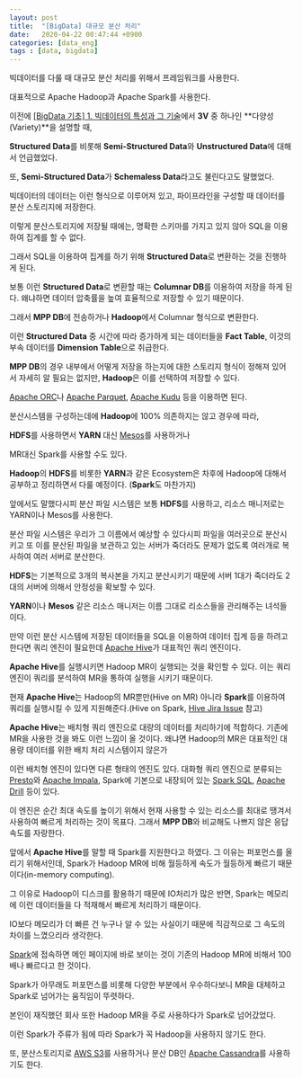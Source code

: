 ```yaml
---
layout: post
title:  "[BigData] 대규모 분산 처리"
date:   2020-04-22 00:47:44 +0900
categories: [data_eng]
tags : [data, bigdata]
---
```


빅데이터를 다룰 때 대규모 분산 처리를 위해서 프레임워크를 사용한다.

대표적으로 Apache Hadoop과 Apache Spark를 사용한다.

<!--more-->

이전에 [[BigData 기초] 1. 빅데이터의 특성과 그 기술](/data_eng/bigdata-basic-1/)에서 **3V** 중 하나인 **다양성(Variety)**을 설명할 때,

**Structured Data**를 비롯해 **Semi-Structured Data**와 **Unstructured Data**에 대해서 언급했었다.

또, **Semi-Structured Data**가 **Schemaless Data**라고도 불린다고도 말했었다.

빅데이터의 데이터는 이런 형식으로 이루어져 있고, 파이프라인을 구성할 때 데이터를 분산 스토리지에 저장한다.

이렇게 분산스토리지에 저장될 때에는, 명확한 스키마를 가지고 있지 않아 SQL을 이용하여 집계를 할 수 없다.

그래서 SQL을 이용하여 집계를 하기 위해 **Structured Data**로 변환하는 것을 진행하게 된다.

보통 이런 **Structured Data**로 변환할 때는 **Columnar DB**를 이용하여 저장을 하게 된다. 왜냐하면 데이터 압축률을 높여 효율적으로 저장할 수 있기 때문이다.

그래서 **MPP DB**에 전송하거나 **Hadoop**에서 Columnar 형식으로 변환한다.

이런 **Structured Data** 중 시간에 따라 증가하게 되는 데이터들을 **Fact Table**, 이것의 부속 데이터를 **Dimension Table**으로 취급한다.

**MPP DB**의 경우 내부에서 어떻게 저장을 하는지에 대한 스토리지 형식이 정해져 있어서 자세히 알 필요는 없지만, **Hadoop**은 이를 선택하여 저장할 수 있다.

[Apache ORC](https://orc.apache.org/)나 [Apache Parquet](https://parquet.apache.org/), [Apache Kudu](https://kudu.apache.org/) 등을 이용하면 된다.

분산시스템을 구성하는데에 **Hadoop**에 100% 의존하지는 않고 경우에 따라,

**HDFS**를 사용하면서 **YARN** 대신 [Mesos](https://mesos.apache.org/)를 사용하거나

MR대신 Spark를 사용할 수도 있다.

**Hadoop**의 **HDFS**를 비롯한 **YARN**과 같은 Ecosystem은 차후에 Hadoop에 대해서 공부하고 정리하면서 다룰 예정이다.
(**Spark**도 마찬가지)

앞에서도 말했다시피 분산 파일 시스템은 보통 **HDFS**를 사용하고, 리소스 매니저로는 YARN이나 Mesos를 사용한다.

분산 파일 시스템은 우리가 그 이름에서 예상할 수 있다시피 파일을 여러곳으로 분산시키고 또 이를 분산된 파일을 보관하고 있는 서버가 죽더라도 문제가 없도록 여러개로 복사하여 여러 서버로 분산한다.

**HDFS**는 기본적으로 3개의 복사본을 가지고 분산시키기 때문에 서버 1대가 죽더라도 2대의 서버에 의해서 안정성을 확보할 수 있다.

**YARN**이나 **Mesos** 같은 리소스 매니저는 이름 그대로 리소스들을 관리해주는 녀석들이다.

만약 이런 분산 시스템에 저장된 데이터들을 SQL을 이용하여 데이터 집계 등을 하려고 한다면 쿼리 엔진이 필요한데 [Apache Hive](https://hive.apache.org/)가 대표적인 쿼리 엔진이다.

**Apache Hive**를 실행시키면 Hadoop MR이 실행되는 것을 확인할 수 있다. 이는 쿼리 엔진이 쿼리를 분석하여 MR을 통하여 실행을 시키기 때문이다.

현재 **Apache Hive**는 Hadoop의 MR뿐만(Hive on MR) 아니라 **Spark**를 이용하여 쿼리를 실행시킬 수 있게 지원해준다.(Hive on Spark, [Hive Jira Issue](https://issues.apache.org/jira/browse/HIVE-7292) 참고)

**Apache Hive**는 배치형 쿼리 엔진으로 대량의 데이터를 처리하기에 적합하다. 기존에 MR을 사용한 것을 봐도 이런 느낌이 올 것이다. 왜냐면 Hadoop의 MR은 대표적인 대용량 데이터를 위한 배치 처리 시스템이지 않은가

이런 배치형 엔진이 있다면 다른 형태의 엔진도 있다. 대화형 쿼리 엔진으로 분류되는 [Presto](https://prestodb.io/)와 [Apache Impala](https://impala.apache.org/), Spark에 기본으로 내장되어 있는 [Spark SQL](https://spark.apache.org/sql/), [Apache Drill](https://drill.apache.org/) 등이 있다.

이 엔진은 순간 최대 속도를 높이기 위해서 현재 사용할 수 있는 리소스를 최대로 땡겨서 사용하여 빠르게 처리하는 것이 목표다. 그래서 **MPP DB**와 비교해도 나쁘지 않은 응답속도를 자랑한다.


앞에서 **Apache Hive**를 말할 때 Spark를 지원한다고 하였다. 그 이유는 퍼포먼스를 올리기 위해서인데, Spark가 Hadoop MR에 비해 월등하게 속도가 월등하게 빠르기 때문이다(in-memory computing).

그 이유로 Hadoop이 디스크를 활용하기 때문에 IO처리가 많은 반면, Spark는 메모리에 이런 데이터들을 다 적재해서 빠르게 처리하기 때문이다.

IO보다 메모리가 더 빠른 건 누구나 알 수 있는 사실이기 때문에 직감적으로 그 속도의 차이를 느꼈으리라 생각한다.

[Spark](https://spark.apache.org/)에 접속하면 메인 페이지에 바로 보이는 것이 기존의 Hadoop MR에 비해서 100배나 빠르다고 한 것이다.

Spark가 아무래도 퍼포먼스를 비롯해 다양한 부분에서 우수하다보니 MR을 대체하고 Spark로 넘어가는 움직임이 뚜렷하다.

본인이 재직했던 회사 또한 Hadoop MR을 주로 사용하다가 Spark로 넘어갔었다.

이런 Spark가 주류가 됨에 따라 Spark가 꼭 Hadoop을 사용하지 않기도 한다.

또, 분산스토리지로 [AWS S3](https://aws.amazon.com/s3/)를 사용하거나 분산 DB인 [Apache Cassandra](https://cassandra.apache.org/)를 사용하기도 한다.
